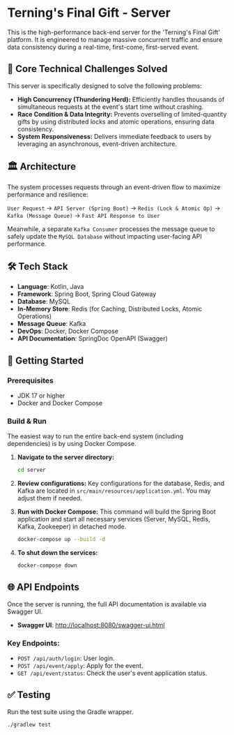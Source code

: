 # Terning's Final Gift - Server

This is the high-performance back-end server for the 'Terning's Final Gift' platform. It is engineered to manage massive concurrent traffic and ensure data consistency during a real-time, first-come, first-served event.

## 🎯 Core Technical Challenges Solved

This server is specifically designed to solve the following problems:

- **High Concurrency (Thundering Herd):** Efficiently handles thousands of simultaneous requests at the event's start time without crashing.
- **Race Condition & Data Integrity:** Prevents overselling of limited-quantity gifts by using distributed locks and atomic operations, ensuring data consistency.
- **System Responsiveness:** Delivers immediate feedback to users by leveraging an asynchronous, event-driven architecture.

## 🏛️ Architecture

The system processes requests through an event-driven flow to maximize performance and resilience:

`User Request` → `API Server (Spring Boot)` → `Redis (Lock & Atomic Op)` → `Kafka (Message Queue)` → `Fast API Response to User`

Meanwhile, a separate `Kafka Consumer` processes the message queue to safely update the `MySQL Database` without impacting user-facing API performance.

## 🛠️ Tech Stack

- **Language**: Kotlin, Java
- **Framework**: Spring Boot, Spring Cloud Gateway
- **Database**: MySQL
- **In-Memory Store**: Redis (for Caching, Distributed Locks, Atomic Operations)
- **Message Queue**: Kafka
- **DevOps**: Docker, Docker Compose
- **API Documentation**: SpringDoc OpenAPI (Swagger)

## 🚀 Getting Started

### Prerequisites

- JDK 17 or higher
- Docker and Docker Compose

### Build & Run

The easiest way to run the entire back-end system (including dependencies) is by using Docker Compose.

1.  **Navigate to the server directory:**
    ```bash
    cd server
    ```

2.  **Review configurations:**
    Key configurations for the database, Redis, and Kafka are located in `src/main/resources/application.yml`. You may adjust them if needed.

3.  **Run with Docker Compose:**
    This command will build the Spring Boot application and start all necessary services (Server, MySQL, Redis, Kafka, Zookeeper) in detached mode.

    ```bash
    docker-compose up --build -d
    ```

4.  **To shut down the services:**
    ```bash
    docker-compose down
    ```

## 🌐 API Endpoints

Once the server is running, the full API documentation is available via Swagger UI.

- **Swagger UI**: [http://localhost:8080/swagger-ui.html](http://localhost:8080/swagger-ui.html)

### Key Endpoints:
- `POST /api/auth/login`: User login.
- `POST /api/event/apply`: Apply for the event.
- `GET /api/event/status`: Check the user's event application status.

## ✅ Testing

Run the test suite using the Gradle wrapper.

```bash
./gradlew test


